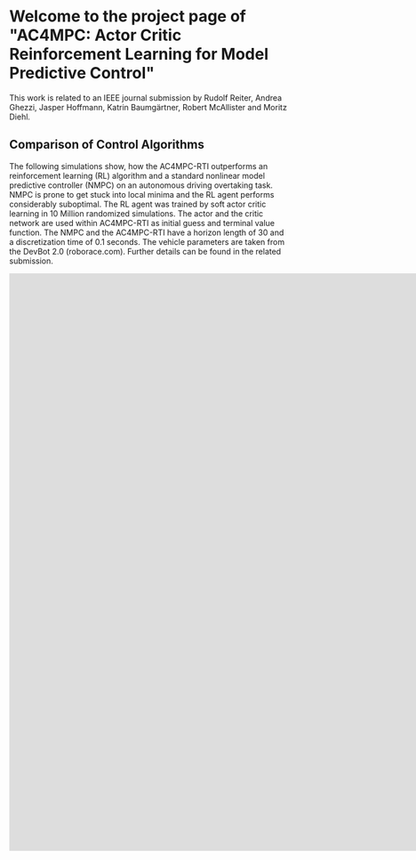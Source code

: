 # Welcome to the project page of "AC4MPC: Actor Critic Reinforcement Learning for Model Predictive Control"

This work is related to an IEEE journal submission by Rudolf Reiter, Andrea Ghezzi, Jasper Hoffmann, Katrin Baumgärtner, Robert McAllister and Moritz Diehl.

## Comparison of Control Algorithms
The following simulations show, how the AC4MPC-RTI outperforms an reinforcement learning (RL) algorithm and a standard nonlinear model predictive controller (NMPC) on an autonomous driving overtaking task. NMPC is prone to get stuck into local minima and the RL agent performs considerably suboptimal. The RL agent was trained by soft actor critic learning in 10 Million randomized simulations. The actor and the critic network are used within AC4MPC-RTI as initial guess and terminal value function. The NMPC and the AC4MPC-RTI have a horizon length of 30 and a discretization time of 0.1 seconds. The vehicle parameters are taken from the DevBot 2.0 (roborace.com). Further details can be found in the related submission. 

<iframe width="1560" height="519" src="https://www.youtube.com/embed/7_xTmU4gOKc" title="Autonomous Driving Simulation 2: Comparison of RL, MPC and AC4MPC" frameborder="0" allow="accelerometer; autoplay; clipboard-write; encrypted-media; gyroscope; picture-in-picture; web-share" allowfullscreen></iframe>
<iframe width="1560" height="519" src="https://www.youtube.com/embed/rKVXq3VkC9o" title="Autonomous Driving Simulation 1: Comparison of RL, MPC and AC4MPC" frameborder="0" allow="accelerometer; autoplay; clipboard-write; encrypted-media; gyroscope; picture-in-picture; web-share" allowfullscreen></iframe>
